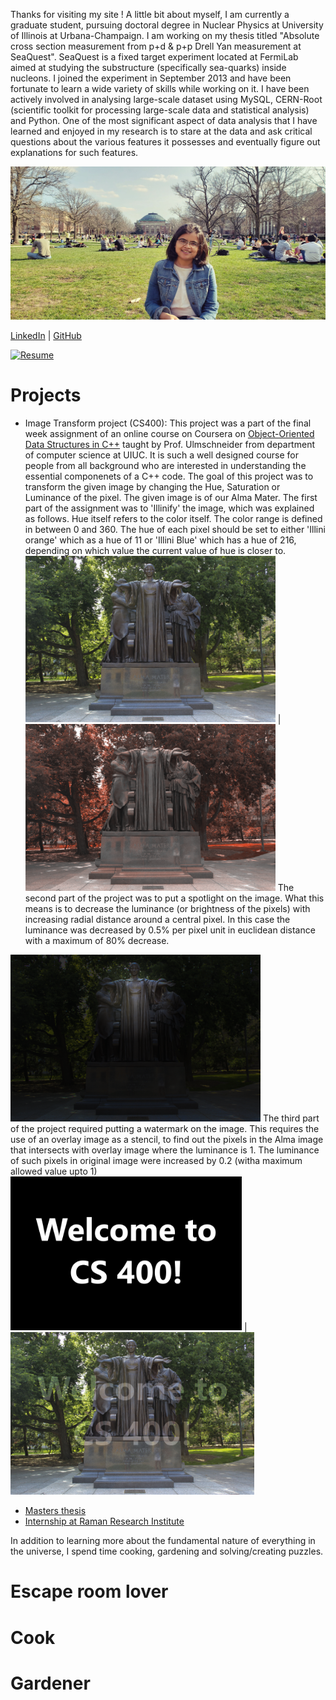 Thanks for visiting my site ! A little bit about myself, I am currently a graduate student, pursuing doctoral degree in Nuclear Physics at University of Illinois at Urbana-Champaign. I am working on my thesis titled "Absolute cross section measurement from p+d & p+p Drell Yan measurement at SeaQuest". SeaQuest is a fixed target experiment located at FermiLab aimed at studying the substructure (specifically sea-quarks) inside nucleons. I joined the experiment in September 2013 and have been fortunate to learn a wide variety of skills while working on it. I have been actively involved in analysing large-scale dataset using MySQL, CERN-Root (scientific toolkit for processing large-scale data and statistical analysis) and Python. One of the most significant aspect of data analysis that I have learned and enjoyed in my research is to stare at the data and ask critical questions about the various features it possesses and eventually figure out explanations for such features.   

![me](./assets/20190406_163038.jpg)

[LinkedIn](https://www.linkedin.com/in/shivangiphy/) | [GitHub](https://github.com/shivangiphy) 

[![Resume](https://img.shields.io/badge/resume-Download-green?style=for-the-badge)](./assets/Shivangi_Prasad_Resume.pdf)

# Projects
* Image Transform project (CS400):
This project was a part of the final week assignment of an online course on Coursera on [Object-Oriented Data Structures in C++](https://www.coursera.org/learn/cs-fundamentals-1) taught by Prof. Ulmschneider from department of computer science at UIUC. It is such a well designed course for people from all background who are interested in understanding the essential componenets of a C++ code. 
The goal of this project was to transform the given image by changing the Hue, Saturation or Luminance of the pixel. The given image is of our Alma Mater.
The first part of the assignment was to 'Illinify' the image, which was explained as follows. Hue itself refers to the color itself. The color range is defined in between 0 and 360. The hue of each pixel should be set to either 'Illini orange' which as a hue of 11 or 'Illini Blue' which has a hue of 216, depending on which value the current value of hue is closer to. 
<img src="./assets/alma.png" width="400"> |<img src="./assets/out-illinify.png" width="400"> 
The second part of the project was to put a spotlight on the image. What this means is to decrease the luminance (or brightness of the pixels) with increasing radial distance around a central pixel. In this case the luminance was decreased by 0.5% per pixel unit in euclidean distance with a maximum of 80% decrease.
<img src="./assets/out-spotlight.png" width="400"> 
The third part of the project required putting a watermark on the image. This requires the use of an overlay image as a stencil, to find out the pixels in the Alma image that intersects with overlay image where the luminance is 1. The luminance of such pixels in original image were increased by 0.2 (witha maximum allowed value upto 1)
<img src="./assets/overlay.png" width="370"> | <img src="./assets/out-watermark.png" width="390">


* [Masters thesis](./assets/projectreport_MScThesis.pdf)
* [Internship at Raman Research Institute](./assets/sz_rri.pdf)

In addition to learning more about the fundamental nature of everything in the universe, I spend time cooking, gardening and solving/creating puzzles.

# Escape room lover

# Cook

# Gardener
